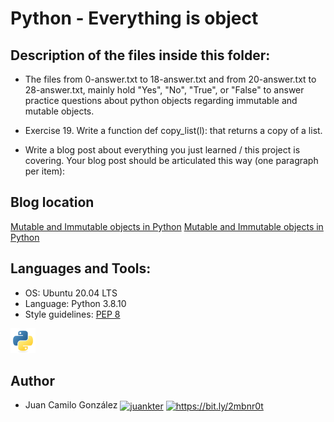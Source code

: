 # Python - Everything is object

## Description of the files inside this folder:

- The files from 0-answer.txt to 18-answer.txt and from 20-answer.txt to 28-answer.txt, mainly hold "Yes", "No", "True", or "False" to answer practice questions about python objects regarding immutable and mutable objects.

- Exercise 19. Write a function def copy_list(l): that returns a copy of a list.

- Write a blog post about everything you just learned / this project is covering. Your blog post should be articulated this way (one paragraph per item):

## Blog location

[Mutable and Immutable objects in Python](https://3388.medium.com/mutable-and-immutable-objects-in-python-34617c0cdc0e)
[Mutable and Immutable objects in Python](https://www.linkedin.com/posts/juancgonzalezbautista_mutable-and-immutable-objects-in-python-activity-6851891961092288512-r2r7)

## Languages and Tools:

- OS: Ubuntu 20.04 LTS
- Language: Python 3.8.10
- Style guidelines: [PEP 8](https://www.python.org/dev/peps/pep-0008/)


<p align="left"> <a href="https://www.python.org" target="_blank" rel="noreferrer"> <img src="https://raw.githubusercontent.com/devicons/devicon/master/icons/python/python-original.svg" alt="python" width="40" height="40"/> </a> </p>


## Author

- Juan Camilo González <a href="https://twitter.com/juankter" target="blank"><img align="center" src="https://raw.githubusercontent.com/rahuldkjain/github-profile-readme-generator/master/src/images/icons/Social/twitter.svg" alt="juankter" height="30" width="40" /></a>
<a href="https://bit.ly/2MBNR0t" target="blank"><img align="center" src="https://raw.githubusercontent.com/rahuldkjain/github-profile-readme-generator/master/src/images/icons/Social/linked-in-alt.svg" alt="https://bit.ly/2mbnr0t" height="30" width="40" /></a>



